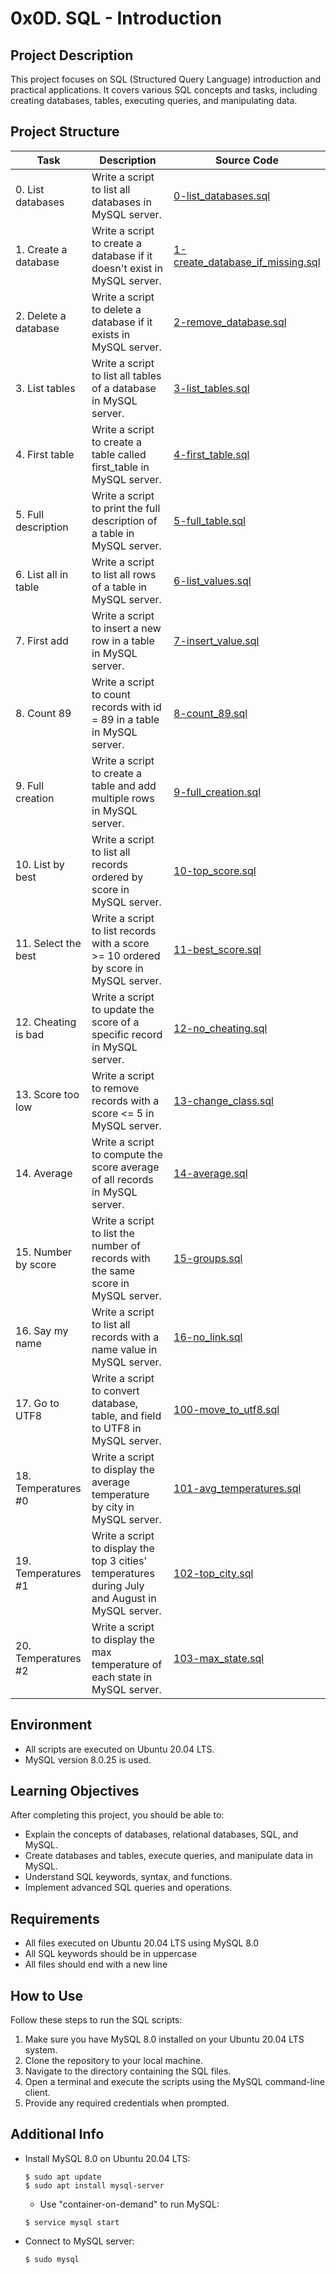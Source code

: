 # 0x0D. SQL - Introduction

## Project Description

This project focuses on SQL (Structured Query Language) introduction and practical applications. It covers various SQL concepts and tasks, including creating databases, tables, executing queries, and manipulating data.

## Project Structure

| Task | Description | Source Code |
|------|-------------|-------------|
| 0. List databases | Write a script to list all databases in MySQL server. | [0-list_databases.sql](./0-list_databases.sql) |
| 1. Create a database | Write a script to create a database if it doesn't exist in MySQL server. | [1-create_database_if_missing.sql](./1-create_database_if_missing.sql) |
| 2. Delete a database | Write a script to delete a database if it exists in MySQL server. | [2-remove_database.sql](./2-remove_database.sql) |
| 3. List tables | Write a script to list all tables of a database in MySQL server. | [3-list_tables.sql](./3-list_tables.sql) |
| 4. First table | Write a script to create a table called first_table in MySQL server. | [4-first_table.sql](./4-first_table.sql) |
| 5. Full description | Write a script to print the full description of a table in MySQL server. | [5-full_table.sql](./5-full_table.sql) |
| 6. List all in table | Write a script to list all rows of a table in MySQL server. | [6-list_values.sql](./6-list_values.sql) |
| 7. First add | Write a script to insert a new row in a table in MySQL server. | [7-insert_value.sql](./7-insert_value.sql) |
| 8. Count 89 | Write a script to count records with id = 89 in a table in MySQL server. | [8-count_89.sql](./8-count_89.sql) |
| 9. Full creation | Write a script to create a table and add multiple rows in MySQL server. | [9-full_creation.sql](./9-full_creation.sql) |
| 10. List by best | Write a script to list all records ordered by score in MySQL server. | [10-top_score.sql](./10-top_score.sql) |
| 11. Select the best | Write a script to list records with a score >= 10 ordered by score in MySQL server. | [11-best_score.sql](./11-best_score.sql) |
| 12. Cheating is bad | Write a script to update the score of a specific record in MySQL server. | [12-no_cheating.sql](./12-no_cheating.sql) |
| 13. Score too low | Write a script to remove records with a score <= 5 in MySQL server. | [13-change_class.sql](./13-change_class.sql) |
| 14. Average | Write a script to compute the score average of all records in MySQL server. | [14-average.sql](./14-average.sql) |
| 15. Number by score | Write a script to list the number of records with the same score in MySQL server. | [15-groups.sql](./15-groups.sql) |
| 16. Say my name | Write a script to list all records with a name value in MySQL server. | [16-no_link.sql](./16-no_link.sql) |
| 17. Go to UTF8 | Write a script to convert database, table, and field to UTF8 in MySQL server. | [100-move_to_utf8.sql](./100-move_to_utf8.sql) |
| 18. Temperatures #0 | Write a script to display the average temperature by city in MySQL server. | [101-avg_temperatures.sql](./101-avg_temperatures.sql) |
| 19. Temperatures #1 | Write a script to display the top 3 cities' temperatures during July and August in MySQL server. | [102-top_city.sql](./102-top_city.sql) |
| 20. Temperatures #2 | Write a script to display the max temperature of each state in MySQL server. | [103-max_state.sql](./103-max_state.sql) |

## Environment

- All scripts are executed on Ubuntu 20.04 LTS.
- MySQL version 8.0.25 is used.

## Learning Objectives

After completing this project, you should be able to:

- Explain the concepts of databases, relational databases, SQL, and MySQL.
- Create databases and tables, execute queries, and manipulate data in MySQL.
- Understand SQL keywords, syntax, and functions.
- Implement advanced SQL queries and operations.

## Requirements

- All files executed on Ubuntu 20.04 LTS using MySQL 8.0
- All SQL keywords should be in uppercase
- All files should end with a new line

## How to Use

Follow these steps to run the SQL scripts:

1. Make sure you have MySQL 8.0 installed on your Ubuntu 20.04 LTS system.
2. Clone the repository to your local machine.
3. Navigate to the directory containing the SQL files.
4. Open a terminal and execute the scripts using the MySQL command-line client.
5. Provide any required credentials when prompted.

## Additional Info

- Install MySQL 8.0 on Ubuntu 20.04 LTS:
  ```
  $ sudo apt update
  $ sudo apt install mysql-server
  ```
  - Use "container-on-demand" to run MySQL:
  ```
  $ service mysql start
  ```
- Connect to MySQL server:
  ```
  $ sudo mysql
  ```

